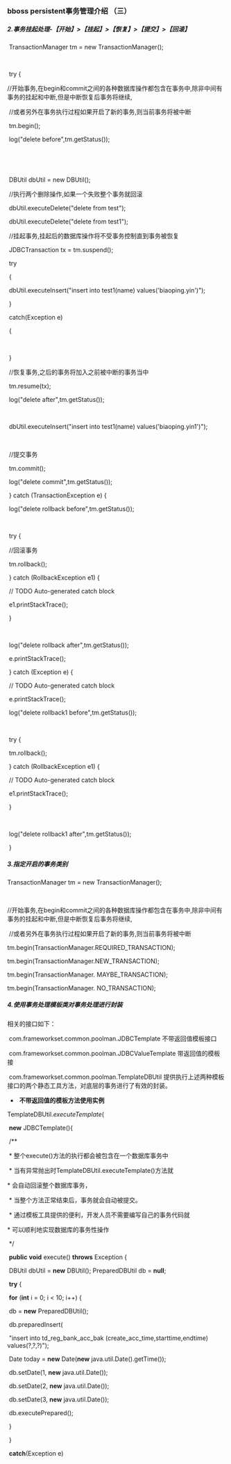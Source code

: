 ### bboss persistent事务管理介绍 （三）

##### 2.事务挂起处理-【开始】>【挂起】>【恢复】>【提交】>【回滚】

​              TransactionManager tm = new TransactionManager();

​      

​       try {

​           //开始事务,在begin和commit之间的各种数据库操作都包含在事务中,除非中间有事务的挂起和中断,但是中断恢复后事务将继续,

​           //或者另外在事务执行过程如果开启了新的事务,则当前事务将被中断

​           tm.begin();

​           log("delete before",tm.getStatus());

​          

​          

​           DBUtil dbUtil = new DBUtil();

​           //执行两个删除操作,如果一个失败整个事务就回滚

​           dbUtil.executeDelete("delete from test");

​           dbUtil.executeDelete("delete from test1");

​           //挂起事务,挂起后的数据库操作将不受事务控制直到事务被恢复

​           JDBCTransaction tx = tm.suspend();

​           try

​           {

​              dbUtil.executeInsert("insert into test1(name) values('biaoping.yin')");

​           }

​           catch(Exception e)

​           {

​             

​           }

​           //恢复事务,之后的事务将加入之前被中断的事务当中

​           tm.resume(tx);

​           log("delete after",tm.getStatus());

​          

​           dbUtil.executeInsert("insert into test1(name) values('biaoping.yin1')");

​          

​           //提交事务

​           tm.commit();

​           log("delete commit",tm.getStatus());

​       } catch (TransactionException e) {

​           log("delete rollback before",tm.getStatus());

​          

​           try {

​              //回滚事务

​              tm.rollback();

​           } catch (RollbackException e1) {

​              // TODO Auto-generated catch block

​              e1.printStackTrace();

​           }

​          

​           log("delete rollback after",tm.getStatus());

​           e.printStackTrace();

​       } catch (Exception e) {

​           // TODO Auto-generated catch block

​           e.printStackTrace();

​           log("delete rollback1 before",tm.getStatus());

​          

​           try {

​              tm.rollback();

​           } catch (RollbackException e1) {

​              // TODO Auto-generated catch block

​              e1.printStackTrace();

​           }

​          

​           log("delete rollback1 after",tm.getStatus());

​       }

##### 3.指定开启的事务类别

TransactionManager tm = new TransactionManager();

​      

​           //开始事务,在begin和commit之间的各种数据库操作都包含在事务中,除非中间有事务的挂起和中断,但是中断恢复后事务将继续,

​           //或者另外在事务执行过程如果开启了新的事务,则当前事务将被中断

tm.begin(TransactionManager.REQUIRED_TRANSACTION); 

tm.begin(TransactionManager.NEW_TRANSACTION); 

tm.begin(TransactionManager. MAYBE_TRANSACTION); 

tm.begin(TransactionManager. NO_TRANSACTION);

##### 4.使用事务处理模板类对事务处理进行封装

相关的接口如下： 

​     com.frameworkset.common.poolman.JDBCTemplate  不带返回值模板接口

​     com.frameworkset.common.poolman.JDBCValueTemplate  带返回值的模板接

​     com.frameworkset.common.poolman.TemplateDBUtil  提供执行上述两种模板接口的两个静态工具方法，对底层的事务进行了有效的封装。

- ​       **不带返回值的模板方法使用实例**

 

TemplateDBUtil.*executeTemplate*(

​              **new** JDBCTemplate(){

​                  /**

​                   \* 整个execute()方法的执行都会被包含在一个数据库事务中

​                   \* 当有异常抛出时TemplateDBUtil.executeTemplate()方法就

\* 会自动回滚整个数据库事务，

​                   \* 当整个方法正常结束后，事务就会自动被提交。

​                   \* 通过模板工具提供的便利，开发人员不需要编写自己的事务代码就

\* 可以顺利地实现数据库的事务性操作

​                   */

​                  **public** **void** execute() **throws** Exception {

​                     DBUtil dbUtil = **new** DBUtil();                                         PreparedDBUtil db = **null**;

​                     **try** {

​                         **for** (**int** i = 0; i < 10; i++) {

​                            db = **new** PreparedDBUtil();

​                                db.preparedInsert(

​                                              "insert into td_reg_bank_acc_bak (create_acc_time,starttime,endtime) values(?,?,?)");

​                                Date today = **new** Date(**new** java.util.Date().getTime());

​                                db.setDate(1, **new** java.util.Date());

​                                db.setDate(2, **new** java.util.Date());

​                                db.setDate(3, **new** java.util.Date());

​                                db.executePrepared();

​                         }

​                     }

​                     **catch**(Exception e)